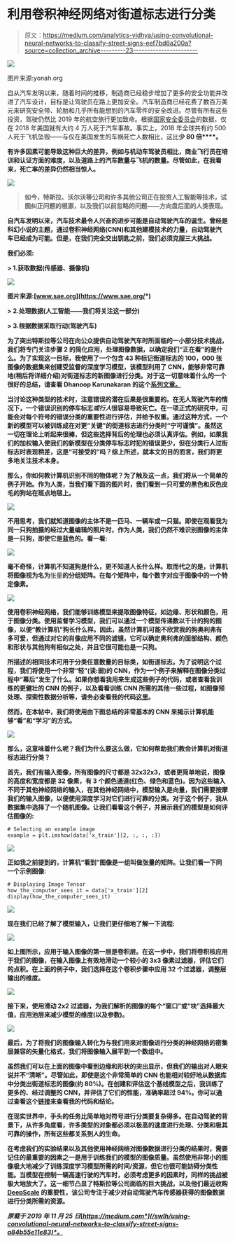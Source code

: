 # 利用卷积神经网络对街道标志进行分类

> 原文：<https://medium.com/analytics-vidhya/using-convolutional-neural-networks-to-classify-street-signs-eef7bd6a200a?source=collection_archive---------23----------------------->

![](img/5e426f00e95882d9fac4a5cb20359d19.png)

图片来源:yonah.org

自从汽车发明以来，随着时间的推移，制造商已经稳步增加了更多的安全功能并改进了汽车设计，目标是让驾驶员在路上更加安全。汽车制造商已经花费了数百万美元来研究安全带、轮胎和几乎所有能想到的汽车零件的安全改进。尽管有所有这些投资，驾驶仍然比 2019 年的航空旅行更加致命。根据[国家安全委员会](https://www.nsc.org/road-safety/safety-topics/fatality-estimates)的数据，仅在 2018 年美国就有大约 4 万人死于汽车事故。事实上，2018 年全球共有约 500 人死于飞机坠毁——与仅在美国发生的车祸死亡人数相比，这比**少 80 倍****。**

**有许多因素可能导致这种巨大的差异，例如与机动车驾驶员相比，商业飞行员在培训和认证方面的难度，以及道路上的汽车数量与飞机的数量。尽管如此，在我看来，死亡率的差异仍然相当惊人。**

**![](img/f626b0c80527f1fba9671c0b335f3135.png)**

> **如今，特斯拉、沃尔沃等公司和许多其他公司正在投资人工智能等技术，试图纠正问题的根源，以及我们以前忽略的问题——**方向盘后面的人类表现。****

**自汽车发明以来，汽车技术最令人兴奋的进步可能是自动驾驶汽车的诞生。曾经是科幻小说的主题，通过卷积神经网络(CNN)和其他建模技术的力量，自动驾驶汽车已经成为可能。但是，在我们完全交出钥匙之前，我们必须克服三大挑战。**

**我们必须:**

**> 1.获取数据(传感器、摄像机)**

**![](img/1c54d6e6e363438fb124b7e163898868.png)**

**图片来源:[www.sae.org](https://www.sae.org/*)**

**> 2.处理数据(人工智能——我们将关注这一部分)**

**> 3.根据数据采取行动(驾驶汽车)**

**为了突出特斯拉等公司在向公众提供自动驾驶汽车时所面临的一小部分技术挑战，我们将专门关注步骤 2 的简化应用，**处理图像数据，以确定我们“正在看”的是什么**。为了实现这一目标，我使用了一个包含 43 种标记街道标志的 100，000 张图像的数据集来创建受监督的深度学习模型，该模型利用了 CNN，能够非常可靠地(稍后将详细介绍)对街道标志的新图像进行分类。对于这一切意味着什么的一个很好的总结，请查看 Dhanoop Karunakaran 的这个[系列文章。](/intro-to-artificial-intelligence/deep-learning-series-1-intro-to-deep-learning-abb1780ee20)**

**当讨论这种类型的技术时，注意错误的潜在后果是很重要的。在无人驾驶汽车的情况下，一个错误识别的停车标志*或行人*很容易导致死亡。在一项正式的研究中，可能会对每个符号的错误分类的重要性进行评估，并给予权重。通过这种方式，一个新的模型可以被训练成在对更“关键”的街道标志进行分类时“宁可谨慎”。虽然这一切在理论上听起来很棒，但这些选择背后的伦理也必须认真评估。例如，如果我们的加权输入使我们的新模型在分类停车标志时犯的错误更少，但在分类行人过街标志时表现稍差，这是“可接受的”吗？综上所述，就本文的目的而言，我们将更多地关注技术本身。**

**那么，你如何教计算机识别不同的物体呢？为了触及这一点，我们将从一个简单的例子开始。作为人类，当我们看下面的图片时，我们看到一只可爱的黑色和灰色皮毛的狗站在斑点地毯上。**

**![](img/9861dfbc9569adb354c8f62595be068d.png)**

**不用思考，我们就知道图像的主体不是一匹马、一辆车或一只猫。即使在观看我为同一只狗拍摄的经过大量编辑的照片时，作为人类，我们仍然不难识别图像的主体是一只狗，即使它是蓝色的。看一看:**

**![](img/183cebdcc2b3f4a5cc6f76ad7492d25e.png)**

**毫不奇怪，计算机不知道狗是什么，更不知道人长什么样。取而代之的是，计算机将图像视为名为**张量**的分组矩阵。在每个矩阵中，每个数字对应于图像中的一个特定像素。**

**![](img/7adfa2cf3b92b6ca61ce933fe430dd83.png)**

**使用卷积神经网络，我们能够训练模型来提取图像特征，如边缘、形状和颜色，用于图像分类。使用监督学习模型，我们可以通过一个模型传递数以千计的狗的图像，以便“教计算机”狗长什么样。因此，虽然计算机可能不欣赏我的狗奥利弗有多可爱，但通过对它的肖像应用不同的滤镜，它可以确定奥利弗的面部结构、颜色和形状与其他狗有相似之处，并且它很可能也是一只狗。**

**所描述的相同技术可用于分类任意数量的目标类，如街道标志。为了说明这个过程，我们将使用一个非常“轻”(读:弱)的 CNN，作为一个例子来解释在图像分类过程中“幕后”发生了什么。如果你想看我用来生成这些例子的代码，或者查看我训练的更健壮的 CNN 的例子，以及看看训练 CNN 所需的其他一些过程，如图像预处理、探索性数据分析等，请务必查看我的代码[这里](https://github.com/pawoody/DL_street_signs/blob/master/traffic_signs_modeling.ipynb)。**

**然而，在本帖中，我们将使用由下图总结的非常基本的 CNN 来揭示计算机能够“看”和“学习”的方式。**

**![](img/c64ca4ff75987d9872af4d2d99e25b0e.png)**

**那么，这意味着什么呢？我们为什么要这么做，它如何帮助我们教会计算机对街道标志进行分类？**

**首先，我们有输入图像，所有图像的尺寸都是 32x32x3，或者更简单地说，图像的高度和宽度都是 32 像素，有 3 个颜色通道(红色、绿色和蓝色)。因为这些输入不同于其他神经网络的输入，在其他神经网络中，模型输入是向量，我们需要按摩我们的输入图像，以便使用深度学习对它们进行可靠的分类。对于这个例子，我从数据集中选择了一个随机图像。让我们看看这个例子，并展示我们的模型是如何评估图像的:**

```
# Selecting an example image
example = plt.imshow(data['x_train'][2, :, :, :])
```

**![](img/e63c672cae37b9e467213d09f41cec2a.png)**

**正如我之前提到的，计算机“看到”图像是一组叫做张量的矩阵。让我们看一下同一个示例图像:**

```
# Displaying Image Tensor
how_the_computer_sees_it = data['x_train'][2]
display(how_the_computer_sees_it)
```

**![](img/22402c5a86dffe85f3fa338e4b18255b.png)**

**现在我们已经了解了模型输入，让我们更仔细地了解一下流程:**

**![](img/34deab8b50e806216dbc4b75e7c298b7.png)**

**如上图所示，应用于输入图像的第一层是卷积层。在这一步中，我们将卷积核应用于我们的图像，在输入图像上有效地滑动一个较小的 3x3 像素过滤器，评估它们的点积。在上面的例子中，我们选择在这个卷积步骤中应用 32 个过滤器，调整层输出的维度。**

**![](img/70b2549b56f0e931fecf1590063bae1c.png)**

**接下来，使用滑动 2x2 过滤器，为我们解析的图像的每个“窗口”或“块”选择最大值，应用池层来减少模型的维度(以及参数)。**

**![](img/d9f3ff6bc17ba5ccd0183cc962e2e46a.png)**

**最后，为了将我们的图像输入转化为与我们用来对图像进行分类的神经网络的密集层兼容的矢量化格式，我们将图像输入展平到一个数组中。**

**虽然我们可以在上面的图像中看到边缘和形状的突出显示，但我们的输出对人眼来说并不“清晰”。尽管如此，即使是这个非常简单的 CNN 也能相对较好地从数据库中分类出街道标志的图像(约 80%)。在创建和评估这个基线模型之后，我训练了更多的、经过调整的 CNN，并评估了它们的性能，准确率超过 94%。你可以通过查看这个[链接](https://github.com/pawoody/DL_street_signs/blob/master/traffic_signs_modeling.ipynb)来查看我的代码和结论。**

**在现实世界中，手头的任务比简单地对符号进行分类要复杂得多。在自动驾驶的背景下，从许多角度看，许多类型的对象都必须以极高的速度进行处理、分类和极其可靠的操作，所有这些都关系到人的生命。**

**在考虑我们的实验结果以及其他使用神经网络对图像数据进行分类的结果时，需要记住的最重要的因素之一是用于训练我们的模型的图像质量。虽然使用非常小的图像极大地减少了训练深度学习模型所需的时间/资源，但它也很可能妨碍分类性能。当模型在控制一辆高速行驶的汽车时，必须考虑更多的因素时，同样的挑战被极大地放大了。这一细节凸显了特斯拉等公司面临的巨大挑战，以及他们最近收购 [DeepScale](https://fortune.com/2019/10/02/tesla-autopilot-ai-deepscale/) 的重要性，该公司专注于减少对自动驾驶汽车传感器获得的图像数据进行分类所需的资源。**

***原载于 2019 年 11 月 25 日*[*https://medium.com*](/swlh/using-convolutional-neural-networks-to-classify-street-signs-a84b55e11e83)*。***